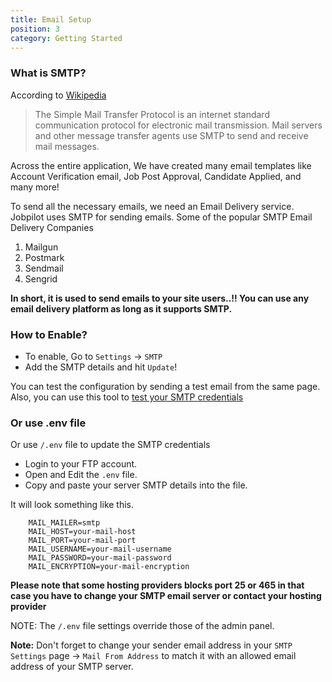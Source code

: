 ```yaml
---
title: Email Setup
position: 3
category: Getting Started
---
```


### What is SMTP?
According to [Wikipedia](https://en.wikipedia.org/wiki/Simple_Mail_Transfer_Protocol)
> The Simple Mail Transfer Protocol is an internet standard communication protocol for electronic mail transmission. Mail servers and other message transfer agents use SMTP to send and receive mail messages.

Across the entire application, We have created many email templates like Account Verification email, Job Post Approval, Candidate Applied, and many more! 

To send all the necessary emails, we need an Email Delivery service. Jobpilot uses SMTP for sending emails. Some of the popular SMTP Email Delivery Companies

1. Mailgun
2. Postmark
3. Sendmail
4. Sengrid

**In short, it is used to send emails to your site users..!! You can use any email delivery platform as long as it supports SMTP.** 

### How to Enable?
- To enable, Go to `Settings` -> `SMTP`
- Add the SMTP details and hit `Update`!

 You can test the configuration by sending a test email from the same page. Also, you can use this tool to <a href="https://www.gmass.co/smtp-test" target="_blank"> test your SMTP credentials </a>

### Or use .env file
Or use `/.env` file to update the SMTP credentials

*   Login to your FTP account.
*   Open and Edit the `.env` file.
*   Copy and paste your server SMTP details into the file.

It will look something like this.
```
    MAIL_MAILER=smtp
    MAIL_HOST=your-mail-host
    MAIL_PORT=your-mail-port
    MAIL_USERNAME=your-mail-username
    MAIL_PASSWORD=your-mail-password
    MAIL_ENCRYPTION=your-mail-encryption
```


**Please note that some hosting providers blocks port 25 or 465 in that case you have to change your SMTP email server or contact your hosting provider**

NOTE: The `/.env` file settings override those of the admin panel.

**Note:** Don't forget to change your sender email address in your `SMTP Settings` page -> `Mail From Address` to match it with an allowed email address of your SMTP server.

